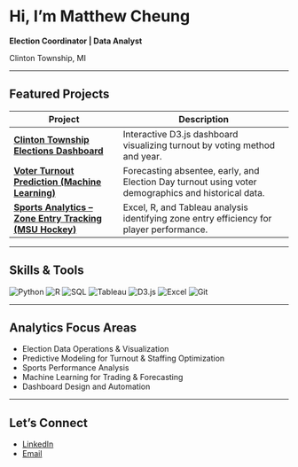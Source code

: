 # Hi, I’m Matthew Cheung

**Election Coordinator | Data Analyst**

Clinton Township, MI

---

## Featured Projects

| Project | Description |
|----------|--------------|
| [**Clinton Township Elections Dashboard**](#) | Interactive D3.js dashboard visualizing turnout by voting method and year. |
| [**Voter Turnout Prediction (Machine Learning)**](#) | Forecasting absentee, early, and Election Day turnout using voter demographics and historical data. |
| [**Sports Analytics – Zone Entry Tracking (MSU Hockey)**](#) | Excel, R, and Tableau analysis identifying zone entry efficiency for player performance. |

---

## Skills & Tools

![Python](https://img.shields.io/badge/Python-3776AB?logo=python&logoColor=white)
![R](https://img.shields.io/badge/R-276DC3?logo=r&logoColor=white)
![SQL](https://img.shields.io/badge/SQL-003545?logo=mysql&logoColor=white)
![Tableau](https://img.shields.io/badge/Tableau-E97627?logo=tableau&logoColor=white)
![D3.js](https://img.shields.io/badge/D3.js-F9A03C?logo=d3dotjs&logoColor=white)
![Excel](https://img.shields.io/badge/Microsoft%20Excel-217346?logo=microsoftexcel&logoColor=white)
![Git](https://img.shields.io/badge/Git-F05032?logo=git&logoColor=white)

---

## Analytics Focus Areas

- Election Data Operations & Visualization  
- Predictive Modeling for Turnout & Staffing Optimization  
- Sports Performance Analysis  
- Machine Learning for Trading & Forecasting  
- Dashboard Design and Automation  

---

## Let’s Connect

- [LinkedIn](https://www.linkedin.com/in/cheung-matthew/)  
- [Email](mailto:cheung12@msu.edu)  

